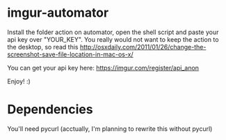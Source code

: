 imgur-automator
======

Install the folder action on automator, open the shell script and paste your api key over "YOUR_KEY".
You really would not want to keep the action to the desktop, so read this http://osxdaily.com/2011/01/26/change-the-screenshot-save-file-location-in-mac-os-x/

You can get your api key here: https://imgur.com/register/api_anon

Enjoy! :)

Dependencies
======

You'll need pycurl (acctually, I'm planning to rewrite this without pycurl)